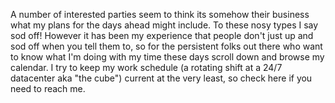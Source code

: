 A number of interested parties seem to think its somehow their business what my plans for the days ahead might include.  To these nosy types I say sod off!  However it has been my experience that people don't just up and sod off when you tell them to, so for the persistent folks out there who want to know what I'm doing with my time these days scroll down and browse my calendar.  I try to keep my work schedule (a rotating shift at a 24/7 datacenter aka "the cube")  current at the very least, so check here if you need to reach me.